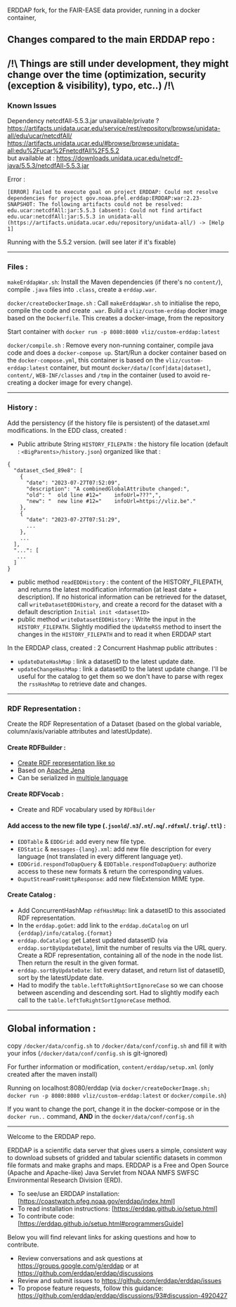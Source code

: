 ERDDAP fork, for the FAIR-EASE data provider, running in a docker container,

## Changes compared to the main ERDDAP repo :

## /!\ Things are still under development, they might change over the time (optimization, security (exception & visibility), typo, etc..) /!\


### Known Issues
Dependency netcdfAll-5.5.3.jar unavailable/private ?   
https://artifacts.unidata.ucar.edu/service/rest/repository/browse/unidata-all/edu/ucar/netcdfAll/
https://artifacts.unidata.ucar.edu/#browse/browse:unidata-all:edu%2Fucar%2FnetcdfAll%2F5.5.2  
but available at : https://downloads.unidata.ucar.edu/netcdf-java/5.5.3/netcdfAll-5.5.3.jar  

Error : 
```
[ERROR] Failed to execute goal on project ERDDAP: Could not resolve dependencies for project gov.noaa.pfel.erddap:ERDDAP:war:2.23-SNAPSHOT: The following artifacts could not be resolved: edu.ucar:netcdfAll:jar:5.5.3 (absent): Could not find artifact edu.ucar:netcdfAll:jar:5.5.3 in unidata-all (https://artifacts.unidata.ucar.edu/repository/unidata-all/) -> [Help 1]
```
Running with the 5.5.2 version. (will see later if it's fixable)

--------------------------------------------------------------------------------
### Files :
`makeErddapWar.sh`: Install the Maven dependencies (if there's no `content/`), compile `.java` files into `.class`, create a `erddap.war`.

`docker/createDockerImage.sh` : Call `makeErddapWar.sh` to initialise the repo, compile the code and create `.war`. Build a `vliz/custom-erddap` docker image based on the `Dockerfile`. This creates a docker-image, from the repository

Start container with `docker run -p 8080:8080 vliz/custom-erddap:latest`

`docker/compile.sh` : Remove every non-running container, compile java code and does a `docker-compose up`. Start/Run a docker container based on the `docker-compose.yml`, this container is based on the `vliz/custom-erddap:latest` container, but mount `docker/data/[conf|data|dataset]`, `content/`, `WEB-INF/classes` and `/tmp` in the container (used to avoid re-creating a docker image for every change).

--------------------------------------------------------------------------------

### History :
Add the persistency (if the history file is persistent) of the dataset.xml modifications.
In the EDD class, created : 
- Public attribute String `HISTORY_FILEPATH` : the history file location (default : `<BigParents>/history.json`) organized like that : 
```
{
  "dataset_c5ed_89e8": [
    {
      "date": "2023-07-27T07:52:09",
      "description": "A combinedGlobalAttribute changed:",
      "old": "  old line #12="    infoUrl=???",",
      "new": "  new line #12="    infoUrl=https://vliz.be"."
    },
    {
      "date": "2023-07-27T07:51:29",
      ...
    },
    ...
  ],
  "...": [
   ...
  ]
}
```

- public method `readEDDHistory` : the content of the HISTORY_FILEPATH, and returns the latest modification information (at least date + description). If no historical information can be retrieved for the dataset, call `writeDatasetEDDHistory`, and create a record for the dataset with a default description `Initial init <datasetID>` 
- public method `writeDatasetEDDHistory` : Write the input in the `HISTORY_FILEPATH`.
Slightly modified the `UpdateRSS` method to insert the changes in the `HISTORY_FILEPATH` and to read it when ERDDAP start

In the ERDDAP class, created :
2 Concurrent Hashmap public attributes :
- `updateDateHashMap` : link a datasetID to the latest update date.
- `updateChangeHashMap` : link a datasetID to the latest update change.
I'll be useful for the catalog to get them so we don't have to parse with regex the `rssHashMap` to retrieve date and changes.

--------------------------------------------------------------------------------

### RDF Representation :  

Create the RDF Representation of a Dataset (based on the global variable, column/axis/variable attributes and latestUpdate).  

#### Create RDFBuilder :
- [Create RDF representation like so](https://app.diagrams.net/#G1P0V9ZJogupb4mZvdCiLTySSyM2gQ6ASm)
- Based on [Apache Jena](https://jena.apache.org/tutorials/rdf_api.html)
- Can be serialized in [multiple language](https://www.javadoc.io/doc/org.apache.jena/jena-arq/3.4.0/org/apache/jena/riot/Lang.html)


#### Create RDFVocab :
- Create and RDF vocabulary used by `RDFBuilder`

#### Add access to the new file type (`.jsonld`/`.n3`/`.nt`/`.nq`/`.rdfxml`/`.trig`/`.ttl`) :
- `EDDTable` & `EDDGrid`: add every new file type.
- `EDStatic` & `messages-{lang}.xml`: add new file description for every language (not translated in every different language yet).
- `EDDGrid.respondToDapQuery` & `EDDTable.respondToDapQuery`: authorize access to these new formats & return the corresponding values.
- `OuputStreamFromHttpResponse`: add new fileExtension MIME type.
  
#### Create Catalog :
- Add ConcurrentHashMap `rdfHashMap`: link a datasetID to this associated RDF representation.
- In the `erddap.goGet`: add link to the `erddap.doCatalog` on url `{erddap}/info/catalog.{format}`
- `erddap.doCatalog`: get Latest updated datasetID (via `erddap.sortByUpdateDate`), limit the number of results via the URL query.
Create a RDF representation, containing all of the node in the node list. Then return the result in the given format.
- `erddap.sortByUpdateDate`: list every dataset, and return list of datasetID, sort by the latestUpdate date.
- Had to modify the `table.leftToRightSortIgnoreCase` so we can choose between ascending and descending sort. 
Had to slightly modify each call to the `table.leftToRightSortIgnoreCase` method.

-----------------------------
## Global information :

copy `/docker/data/config.sh` to `/docker/data/conf/config.sh` and fill it with your infos (`/docker/data/conf/config.sh` is git-ignored)

For further information or modification, `content/erddap/setup.xml` (only created after the maven install)

Running on localhost:8080/erddap (via `docker/createDockerImage.sh; docker run -p 8080:8080 vliz/custom-erddap:latest` or `docker/compile.sh`)

If you want to change the port, change it in the docker-compose or in the `docker run..` command, **AND** in the `docker/data/conf/config.sh`

-----------------------------

Welcome to the ERDDAP repo. 

ERDDAP is a scientific data server that gives users a simple, consistent way to download subsets of 
gridded and tabular scientific datasets in common file formats and make graphs and maps.
ERDDAP is a Free and Open Source (Apache and Apache-like) Java Servlet from NOAA NMFS SWFSC Environmental Research Division (ERD).
* To see/use an ERDDAP installation: [https://coastwatch.pfeg.noaa.gov/erddap/index.html]
* To read installation instructions: [https://erddap.github.io/setup.html]
* To contribute code: [https://erddap.github.io/setup.html#programmersGuide]

Below you will find relevant links for asking questions and how to contribute.
* Review conversations and ask questions at https://groups.google.com/g/erddap or at https://github.com/erddap/erddap/discussions
* Review and submit issues to https://github.com/erddap/erddap/issues
* To propose feature requests, follow this guidance: https://github.com/erddap/erddap/discussions/93#discussion-4920427
